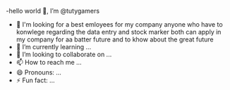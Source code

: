 -hello world 👋, I’m @tutygamers
- 👀 I'm looking for a best emloyees for my company anyone who have to konwlege regarding the data entry and stock marker both can apply in my company for aa batter future and to khow about the great future 
- 🌱 I’m currently learning ...
- 💞️ I’m looking to collaborate on ...
- 📫 How to reach me ...
- 😄 Pronouns: ...
- ⚡ Fun fact: ...

<!---
tutygamers/tutygamers is a ✨ special ✨ repository because its `README.md` (this file) appears on your GitHub profile.
You can click the Preview link to take a look at your changes.
--->
